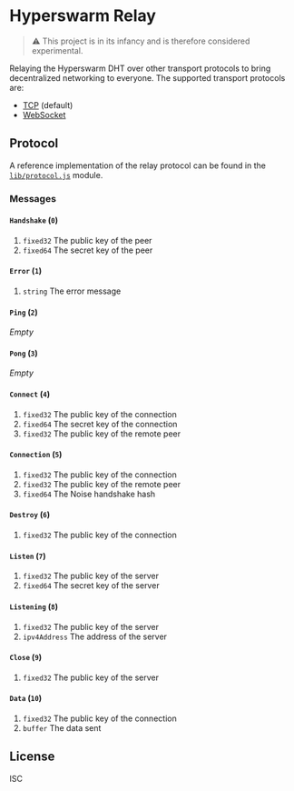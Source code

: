 # Hyperswarm Relay

> :warning: This project is in its infancy and is therefore considered experimental.

Relaying the Hyperswarm DHT over other transport protocols to bring decentralized networking to everyone. The supported transport protocols are:

- [TCP](https://nodejs.org/api/net.html) (default)
- [WebSocket](https://developer.mozilla.org/en-US/docs/Web/API/WebSockets_API)

## Protocol

A reference implementation of the relay protocol can be found in the [`lib/protocol.js`](lib/protocol.js) module.

### Messages

#### `Handshake` (`0`)

1.  `fixed32` The public key of the peer
2.  `fixed64` The secret key of the peer

#### `Error` (`1`)

1.  `string` The error message

#### `Ping` (`2`)

_Empty_

#### `Pong` (`3`)

_Empty_

#### `Connect` (`4`)

1.  `fixed32` The public key of the connection
2.  `fixed64` The secret key of the connection
1.  `fixed32` The public key of the remote peer

#### `Connection` (`5`)

1.  `fixed32` The public key of the connection
2.  `fixed32` The public key of the remote peer
3.  `fixed64` The Noise handshake hash

#### `Destroy` (`6`)

1.  `fixed32` The public key of the connection

#### `Listen` (`7`)

1.  `fixed32` The public key of the server
2.  `fixed64` The secret key of the server

#### `Listening` (`8`)

1.  `fixed32` The public key of the server
2.  `ipv4Address` The address of the server

#### `Close` (`9`)

1.  `fixed32` The public key of the server

#### `Data` (`10`)

1.  `fixed32` The public key of the connection
2.  `buffer` The data sent

## License

ISC
